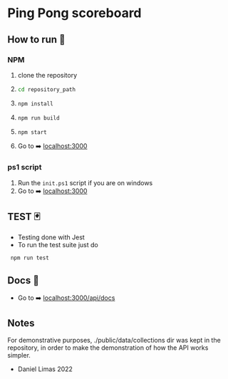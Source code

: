# Ping Pong scoreboard

## How to run 🚗

### NPM

1. clone the repository
2. ```bash
   cd repository_path
   ```
3. ```bash
   npm install
   ```
4. ```bash
   npm run build
   ```
5. ```bash
   npm start
   ```
6. Go to ➡️ [localhost:3000](http://localhost:3000)

### ps1 script

1. Run the `init.ps1` script if you are on windows
2. Go to ➡️ [localhost:3000](http://localhost:3000)

## TEST 🃏

- Testing done with Jest
- To run the test suite just do

```bash
 npm run test
```

## Docs 📕

- Go to ➡️ [localhost:3000/api/docs](http://localhost:3000/api/docs)

## Notes

For demonstrative purposes, ./public/data/collections dir was kept in the repository, in order to make the demonstration of how the API works simpler.

- Daniel Limas 2022
